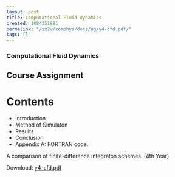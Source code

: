 ```yaml
---
layout: post
title: Computational Fluid Dynamics
created: 1084351991
permalink: "/ix2v/comphys/docs/ug/y4-cfd.pdf/"
tags: []
---
```

### Computational Fluid Dynamics
## Course Assignment
# Contents
* Introduction
* Method of Simulaton
* Results
* Conclusion
* Appendix A: FORTRAN code.

A comparison of finite-difference integraton schemes. (4th Year)


Download: <a href="/page/files/y4-cfd.pdf">y4-cfd.pdf</a>
